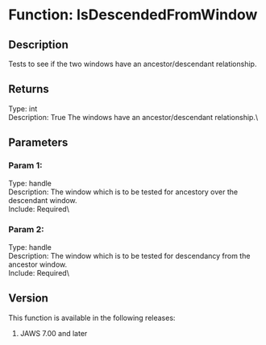 # Function: IsDescendedFromWindow

## Description

Tests to see if the two windows have an ancestor/descendant
relationship.

## Returns

Type: int\
Description: True The windows have an ancestor/descendant relationship.\

## Parameters

### Param 1:

Type: handle\
Description: The window which is to be tested for ancestory over the
descendant window.\
Include: Required\

### Param 2:

Type: handle\
Description: The window which is to be tested for descendancy from the
ancestor window.\
Include: Required\

## Version

This function is available in the following releases:

1.  JAWS 7.00 and later
